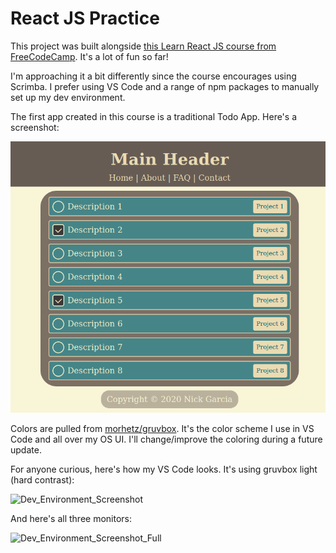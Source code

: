 # React JS Practice

This project was built alongside [this Learn React JS course from FreeCodeCamp](https://www.youtube.com/watch?v=DLX62G4lc44). It's a lot of fun so far!

I'm approaching it a bit differently since the course encourages using Scrimba. I prefer using VS Code and a range of npm packages to manually set up my dev environment.

The first app created in this course is a traditional Todo App. Here's a screenshot:

![Todo_App_Screenshot](./src/img/todo-app-screenshot-1.png 'Todo App Screenshot')

Colors are pulled from [morhetz/gruvbox](https://github.com/morhetz/gruvbox). It's the color scheme I use in VS Code and all over my OS UI. I'll change/improve the coloring during a future update.

For anyone curious, here's how my VS Code looks. It's using gruvbox light (hard contrast):

![Dev_Environment_Screenshot](./src/img/dev-environment-screenshot.png 'Dev Environment Screenshot')

And here's all three monitors:

![Dev_Environment_Screenshot_Full](./src/img/dev-environment-screenshot-full.png 'Dev Environment Screenshot Full')
